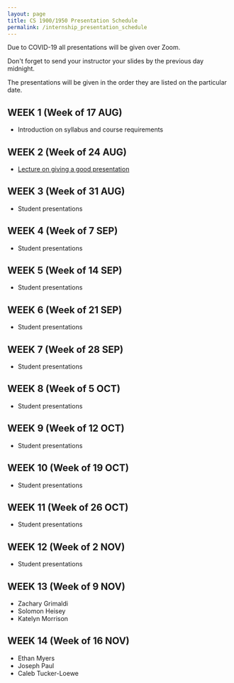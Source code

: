 ```yaml
---
layout: page
title: CS 1900/1950 Presentation Schedule
permalink: /internship_presentation_schedule
---
```


Due to COVID-19 all presentations will be given over Zoom.

Don't forget to send your instructor your slides by the previous day midnight.

The presentations will be given in the order they are listed on the particular date.

## WEEK 1 (Week of 17 AUG)

* Introduction on syllabus and course requirements
  
## WEEK 2 (Week of 24 AUG)

* [Lecture on giving a good presentation]({{site.baseurl}}/lectures/lecture-on-presentations-internship.pdf)

## WEEK 3 (Week of 31 AUG)
  
* Student presentations

## WEEK 4 (Week of 7 SEP)

* Student presentations

## WEEK 5 (Week of 14 SEP)

* Student presentations

## WEEK 6 (Week of 21 SEP)

* Student presentations

## WEEK 7 (Week of 28 SEP)

* Student presentations

## WEEK 8 (Week of 5 OCT)

* Student presentations

## WEEK 9 (Week of 12 OCT)

* Student presentations

## WEEK 10 (Week of 19 OCT)

* Student presentations

## WEEK 11 (Week of 26 OCT)

* Student presentations

## WEEK 12 (Week of 2 NOV)

* Student presentations

## WEEK 13 (Week of 9 NOV)

* Zachary Grimaldi
* Solomon Heisey
* Katelyn Morrison

## WEEK 14 (Week of 16 NOV)

* Ethan Myers
* Joseph Paul
* Caleb Tucker-Loewe
